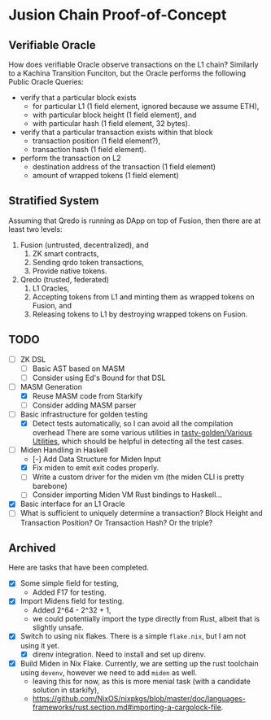 # Jusion Chain Proof-of-Concept

## Verifiable Oracle

How does verifiable Oracle observe transactions on the L1 chain?  Similarly to a Kachina Transition Funciton, but the Oracle performs the following Public Oracle Queries:

- verify that a particular block exists
  - for particular L1 (1 field element, ignored because we assume ETH),
  - with particular block height (1 field element), and
  - with particular hash (1 field element, 32 bytes).
- verify that a particular transaction exists within that block
  - transaction position (1 field element?),
  - transaction hash (1 field element).
- perform the transaction on L2
  - destination address of the transaction (1 field element)
  - amount of wrapped tokens (1 field element)

## Stratified System

Assuming that Qredo is running as DApp on top of Fusion, then there are at least two levels:

1. Fusion (untrusted, decentralized), and
    1. ZK smart contracts,
    2. Sending qrdo token transactions,
    3. Provide native tokens.
2. Qredo (trusted, federated)
    1. L1 Oracles,
    2. Accepting tokens from L1 and minting them as wrapped tokens on Fusion, and
    3. Releasing tokens to L1 by destroying wrapped tokens on Fusion.

## TODO

- [ ] ZK DSL
  - [ ] Basic AST based on MASM
  - [ ] Consider using Ed's Bound for that DSL
- [ ] MASM Generation
  - [X] Reuse MASM code from Starkify
  - [ ] Consider adding MASM parser
- [ ] Basic infrastructure for golden testing
  - [X] Detect tests automatically, so I can avoid all the compilation overhead
    There are some various utilities in [tasty-golden/Various Utilities](https://hackage.haskell.org/package/tasty-golden-2.3.5/docs/Test-Tasty-Golden.html#g:3), which should be helpful in detecting all the test cases.
- [ ] Miden Handling in Haskell
  - [-] Add Data Structure for Miden Input
  - [X] Fix miden to emit exit codes properly.
  - [ ] Write a custom driver for the miden vm (the miden CLI is pretty barebone)
  - [ ] Consider importing Miden VM Rust bindings to Haskell...
- [X] Basic interface for an L1 Oracle
- [ ] What is sufficient to uniquely determine a transaction?  Block Height and Transaction Position?  Or Transaction Hash?  Or the triple?

## Archived

Here are tasks that have been completed.

- [X] Some simple field for testing,
  - Added F17 for testing.
- [X] Import Midens field for testing.
  - Added 2^64 - 2^32 + 1,
  - we could potentially import the type directly from Rust, albeit that is slightly unsafe.
- [X] Switch to using nix flakes.  There is a simple `flake.nix`, but I am not using it yet.
  - [X] direnv integration.  Need to install and set up direnv.
- [X] Build Miden in Nix Flake.  Currently, we are setting up the rust toolchain using `devenv`, however we need to add `miden` as well.
  - leaving this for now, as this is more menial task (with a candidate solution in starkify),
  - <https://github.com/NixOS/nixpkgs/blob/master/doc/languages-frameworks/rust.section.md#importing-a-cargolock-file>.

